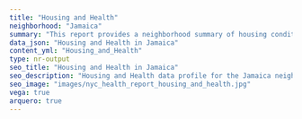 ```yaml
---
title: "Housing and Health"
neighborhood: "Jamaica"
summary: "This report provides a neighborhood summary of housing conditions and related health outcomes. It also describes population characteristics that can increase vulnerability to housing hazards."
data_json: "Housing and Health in Jamaica"
content_yml: "Housing_and_Health"
type: nr-output
seo_title: "Housing and Health in Jamaica"
seo_description: "Housing and Health data profile for the Jamaica neighborhood of NYC."
seo_image: "images/nyc_health_report_housing_and_health.jpg"
vega: true
arquero: true
---
```

